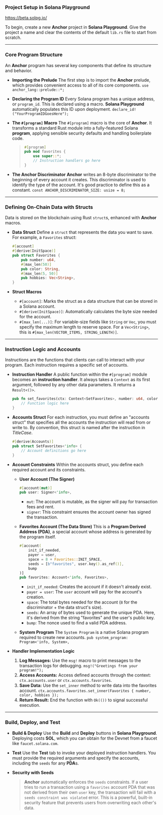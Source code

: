 ### **Project Setup in Solana Playground**

https://beta.solpg.io/

To begin, create a new **Anchor** project in **Solana Playground**. Give the project a name and clear the contents of the default `lib.rs` file to start from scratch.

-----

### **Core Program Structure**

An **Anchor** program has several key components that define its structure and behavior.

  * **Importing the Prelude**
    The first step is to import the **Anchor** prelude, which provides convenient access to all of its core components.
    `use anchor_lang::prelude::*;`

  * **Declaring the Program ID**
    Every Solana program has a unique address, or `program_id`. This is declared using a macro. **Solana Playground** automatically populates this ID upon deployment.
    `declare_id!("YourProgramIDGoesHere");`

  * **The `#[program]` Macro**
    The `#[program]` macro is the core of **Anchor**. It transforms a standard Rust module into a fully-featured Solana **program**, applying sensible security defaults and handling boilerplate code.

    > ```rust
    > #[program]
    > pub mod favorites {
    >     use super::*;
    >     // Instruction handlers go here
    > }
    > ```

  * **The Anchor Discriminator**
    **Anchor** writes an 8-byte discriminator to the beginning of every account it creates. This discriminator is used to identify the type of the account. It's good practice to define this as a constant.
    `const ANCHOR_DISCRIMINATOR_SIZE: usize = 8;`

-----

### **Defining On-Chain Data with Structs**

Data is stored on the blockchain using Rust `struct`s, enhanced with **Anchor** macros.

  * **Data Struct**
    Define a `struct` that represents the data you want to save. For example, a `Favorites` struct:

    ```rust
    #[account]
    #[derive(InitSpace)]
    pub struct Favorites {
        pub number: u64,
        #[max_len(50)]
        pub color: String,
        #[max_len(5, 50)]
        pub hobbies: Vec<String>,
    }
    ```

  * **Struct Macros**

      * `#[account]`: Marks the struct as a data structure that can be stored in a Solana account.
      * `#[derive(InitSpace)]`: Automatically calculates the byte size needed for the account.
      * `#[max_len(...)]`: For variable-size fields like `String` or `Vec`, you must specify the maximum length to reserve space. For a `Vec<String>`, this is `#[max_len(VECTOR_ITEMS, STRING_LENGTH)]`.

-----

### **Instruction Logic and Accounts**

Instructions are the functions that clients can call to interact with your program. Each instruction requires a specific set of accounts.

  * **Instruction Handler**
    A public function within the `#[program]` module becomes an **instruction handler**. It always takes a `Context` as its first argument, followed by any other data parameters. It returns a `Result<()>`.

    ```rust
    pub fn set_favorites(ctx: Context<SetFavorites>, number: u64, color: String, hobbies: Vec<String>) -> Result<()> {
        // Function logic here
    }
    ```

  * **Accounts Struct**
    For each instruction, you must define an "accounts struct" that specifies all the accounts the instruction will read from or write to. By convention, this struct is named after the instruction in *TitleCase*.

    ```rust
    #[derive(Accounts)]
    pub struct SetFavorites<'info> {
        // Account definitions go here
    }
    ```

  * **Account Constraints**
    Within the accounts struct, you define each required account and its constraints.

      * **User Account (The Signer)**

        ```rust
        #[account(mut)]
        pub user: Signer<'info>,
        ```

          * `mut`: The account is mutable, as the signer will pay for transaction fees and rent.
          * `signer`: This constraint ensures the account owner has signed the transaction.

      * **Favorites Account (The Data Store)**
        This is a **Program Derived Address (PDA)**, a special account whose address is generated by the program itself.

        ```rust
        #[account(
            init_if_needed,
            payer = user,
            space = 8 + Favorites::INIT_SPACE,
            seeds = [b"favorites", user.key().as_ref()],
            bump
        )]
        pub favorites: Account<'info, Favorites>,
        ```

          * `init_if_needed`: Creates the account if it doesn't already exist.
          * `payer = user`: The `user` account will pay for the account's creation.
          * `space`: The total bytes needed for the account (`8` for the discriminator + the data struct's size).
          * `seeds`: An array of bytes used to generate the unique PDA. Here, it's derived from the string "favorites" and the user's public key.
          * `bump`: The nonce used to find a valid PDA address.

      * **System Program**
        The `System Program` is a native Solana program required to create new accounts.
        `pub system_program: Program<'info, System>,`

  * **Handler Implementation Logic**

    1.  **Log Messages:** Use the `msg!` macro to print messages to the transaction logs for debugging.
        `msg!("Greetings from your program!");`
    2.  **Access Accounts:** Access defined accounts through the context: `ctx.accounts.user` or `ctx.accounts.favorites`.
    3.  **Save Data:** Use the `set_inner` method to write data into the favorites account.
        `ctx.accounts.favorites.set_inner(Favorites { number, color, hobbies });`
    4.  **Return Result:** End the function with `Ok(())` to signal successful execution.

-----

### **Build, Deploy, and Test**

  * **Build & Deploy**
    Use the **Build** and **Deploy** buttons in **Solana Playground**. Deploying costs **SOL**, which you can obtain for the Devnet from a faucet like `faucet.solana.com`.

  * **Test**
    Use the **Test** tab to invoke your deployed instruction handlers. You must provide the required arguments and specify the accounts, including the `seeds` for any **PDA**s.

  * **Security with Seeds**

    > **Anchor** automatically enforces the `seeds` constraints. If a user tries to run a transaction using a `favorites` account PDA that was not derived from their own `user` key, the transaction will fail with a `seeds constraint was violated` error. This is a powerful, built-in security feature that prevents users from overwriting each other's data.